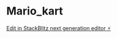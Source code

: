 # Mario_kart

[Edit in StackBlitz next generation editor ⚡️](https://stackblitz.com/~/github.com/Alexsandro-souza/Mario_kart)